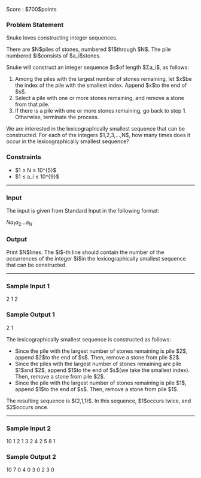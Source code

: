 
<div>

<span>

<span>

<p>
Score : $700$points
</p>

<div>

<section>

### **Problem Statement**

<p>
Snuke loves constructing integer sequences.
</p>

<p>
There are $N$piles of stones, numbered $1$through $N$.
The pile numbered $i$consists of $a_i$stones.
</p>

<p>
Snuke will construct an integer sequence $s$of length $Σa_i$, as follows:
</p>

<ol>

<li>
Among the piles with the largest number of stones remaining, let $x$be the index of the pile with the smallest index. Append $x$to the end of $s$.
</li>

<li>
Select a pile with one or more stones remaining, and remove a stone from that pile.
</li>

<li>
If there is a pile with one or more stones remaining, go back to step 1. Otherwise, terminate the process.
</li>

</ol>

<p>
We are interested in the lexicographically smallest sequence that can be constructed. For each of the integers $1,2,3,...,N$, how many times does it occur in the lexicographically smallest sequence?
</p>

</section>

</div>

<div>

<section>

### **Constraints**

<ul>

<li>
$1 ≤ N ≤ 10^{5}$
</li>

<li>
$1 ≤ a_i ≤ 10^{9}$
</li>

</ul>

</section>

</div>

---

<div>

<div>

<section>

### **Input**

<p>
The input is given from Standard Input in the following format:
</p>

<div>

$N$$a_1$$a_2$$...$$a_{N}$
</div>

</section>

</div>

<div>

<section>

### **Output**

<p>
Print $N$lines. The $i$-th line should contain the number of the occurrences of the integer $i$in the lexicographically smallest sequence that can be constructed.
</p>

</section>

</div>

</div>

---

<div>

<section>

### **Sample Input 1**

<div>

2
1 2

</div>

</section>

</div>

<div>

<section>

### **Sample Output 1**

<div>

2
1

</div>

<p>
The lexicographically smallest sequence is constructed as follows:
</p>

<ul>

<li>
Since the pile with the largest number of stones remaining is pile $2$, append $2$to the end of $s$. Then, remove a stone from pile $2$.
</li>

<li>
Since the piles with the largest number of stones remaining are pile $1$and $2$, append $1$to the end of $s$(we take the smallest index). Then, remove a stone from pile $2$.
</li>

<li>
Since the pile with the largest number of stones remaining is pile $1$, append $1$to the end of $s$. Then, remove a stone from pile $1$.
</li>

</ul>

<p>
The resulting sequence is $(2,1,1)$. In this sequence, $1$occurs twice, and $2$occurs once.
</p>

</section>

</div>

---

<div>

<section>

### **Sample Input 2**

<div>

10
1 2 1 3 2 4 2 5 8 1

</div>

</section>

</div>

<div>

<section>

### **Sample Output 2**

<div>

10
7
0
4
0
3
0
2
3
0

</div>

</section>

</div>

</span>

</span>

</div>
